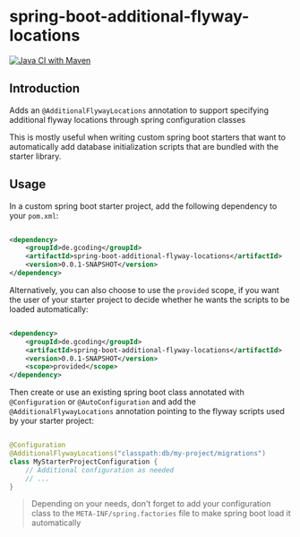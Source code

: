 # spring-boot-additional-flyway-locations

[![Java CI with Maven](https://github.com/gregor-rieble/spring-boot-additional-flyway-locations/actions/workflows/deploy-snapshot.yml/badge.svg)](https://github.com/gregor-rieble/spring-boot-additional-flyway-locations/actions/workflows/deploy-snapshot.yml)

## Introduction

Adds an `@AdditionalFlywayLocations` annotation to support specifying additional flyway locations through
spring configuration classes

This is mostly useful when writing custom spring boot starters that want to automatically add database
initialization scripts that are bundled with the starter library.

## Usage

In a custom spring boot starter project, add the following dependency to your
`pom.xml`:

```xml

<dependency>
    <groupId>de.gcoding</groupId>
    <artifactId>spring-boot-additional-flyway-locations</artifactId>
    <version>0.0.1-SNAPSHOT</version>
</dependency>
```

Alternatively, you can also choose to use the `provided` scope, if you want the user of your starter
project to decide whether he wants the scripts to be loaded automatically:

```xml

<dependency>
    <groupId>de.gcoding</groupId>
    <artifactId>spring-boot-additional-flyway-locations</artifactId>
    <version>0.0.1-SNAPSHOT</version>
    <scope>provided</scope>
</dependency>
```

Then create or use an existing spring boot class annotated with `@Configuration` or
`@AutoConfiguration` and add the `@AdditionalFlywayLocations` annotation pointing to
the flyway scripts used by your starter project:

```java

@Configuration
@AdditionalFlywayLocations("classpath:db/my-project/migrations")
class MyStarterProjectConfiguration {
    // Additional configuration as needed
    // ...
}
```

> Depending on your needs, don't forget to add your configuration class to the `META-INF/spring.factories`
> file to make spring boot load it automatically